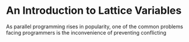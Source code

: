 # An Introduction to Lattice Variables

As parallel programming rises in popularity, one of the common problems facing programmers is the inconvenience of preventing conflicting
